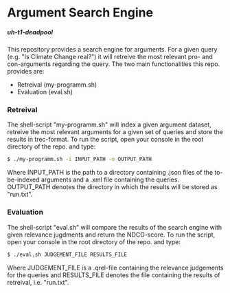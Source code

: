 # Argument Search Engine
##### uh-t1-deadpool

This repository provides a search engine for arguments. For a given query (e.g. "Is Climate Change real?") it will retreive the most relevant pro- and con-arguments regarding the query. The two main functionalities this repo. provides are:
  - Retreival (my-programm.sh)
  - Evaluation (eval.sh)

### Retreival
The shell-script "my-programm.sh" will index a given argument dataset, retreive the most relevant arguments for a given set of queries and store the results in trec-format. To run the script, open your console in the root directory of the repo. and type:
```sh
$ ./my-programm.sh -i INPUT_PATH -o OUTPUT_PATH
```
Where INPUT_PATH is the path to a directory containing .json files of the to-be-indexed arguments and a .xml file containing the queries. OUTPUT_PATH denotes the directory in which the results will be stored as "run.txt".

### Evaluation
The shell-script "eval.sh" will compare the results of the search engine with given relevance jugdments and return the NDCG-score. To run the script, open your console in the root directory of the repo. and type:
```sh
$ ./eval.sh JUDGEMENT_FILE RESULTS_FILE
```
Where JUDGEMENT_FILE is a .qrel-file containing the relevance judgements for the queries and RESULTS_FILE denotes the file containing the results of retreival, i.e. "run.txt".
